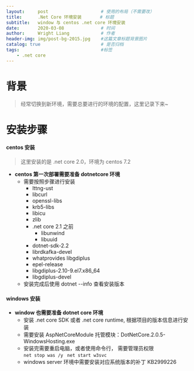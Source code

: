 ```yaml
---
layout:     post                    # 使用的布局（不需要改）
title:      .Net Core 环境安装       # 标题 
subtitle:   window 与 centos .net core 环境安装
date:       2020-03-08              # 时间
author:     Wright Liang            # 作者
header-img: img/post-bg-2015.jpg    #这篇文章标题背景图片
catalog: true                       # 是否归档
tags:                               #标签
    - .net core
---
```


# 背景
> 经常切换到新环境，需要总要进行的环境的配置，这里记录下来~

# 安装步骤
#### centos 安装
> 这里安装的是 .net core 2.0，环境为 centos 7.2
- **centos 第一次部署需要准备 dotnetcore 环境**
	* 需要按照步骤进行安装
		* lttng-ust
		* libcurl
		* openssl-libs
		* krb5-libs
		* libicu
		* zlib
		* .net core 2.1 之前
			* libunwind
			* libuuid
		* dotnet-sdk-2.2
		* librdkafka-devel
		* whatprovides libgdiplus
		* epel-release
		* libgdiplus-2.10-9.el7.x86_64
		* libgdiplus-devel
	* 安装完成后使用 dotnet --info 查看安装版本
#### windows 安装
- **window 也需要准备 dotnet core 环境**
	* 安装 .net core SDK 或者 .net core runtime, 根据项目的版本信息进行安装
	* 需要安装 AspNetCoreModule 托管模块：DotNetCore.2.0.5-WindowsHosting.exe
	* 安装完需要重启电脑，或者使用命令行， 需要管理员权限  
	`net stop was /y `
	`net start w3svc`
	* windows server 环境中需要安装对应系统版本的补丁 KB2999226
